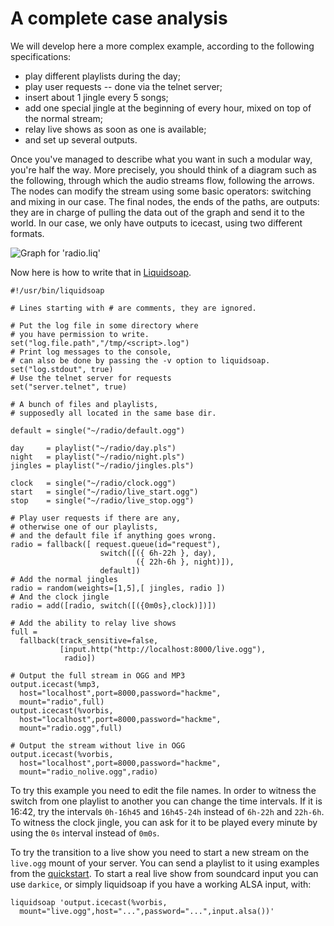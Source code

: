 A complete case analysis
========================
We will develop here a more complex example, according to the following specifications:

* play different playlists during the day;
* play user requests -- done via the telnet server;
* insert about 1 jingle every 5 songs;
* add one special jingle at the beginning of every hour, mixed on top of the normal stream;
* relay live shows as soon as one is available;
* and set up several outputs.

Once you've managed to describe what you want in such a modular way, you're half the way. More precisely, you should think of a diagram such as the following, through which the audio streams flow, following the arrows. The nodes can modify the stream using some basic operators: switching and mixing in our case. The final nodes, the ends of the paths, are outputs: they are in charge of pulling the data out of the graph and send it to the world. In our case, we only have outputs to icecast, using two different formats.

![Graph for 'radio.liq'](images/liqgraph.png)

Now here is how to write that in [Liquidsoap](index.html).
```liquidsoap
#!/usr/bin/liquidsoap

# Lines starting with # are comments, they are ignored.

# Put the log file in some directory where
# you have permission to write.
set("log.file.path","/tmp/<script>.log")
# Print log messages to the console,
# can also be done by passing the -v option to liquidsoap.
set("log.stdout", true)
# Use the telnet server for requests
set("server.telnet", true)

# A bunch of files and playlists,
# supposedly all located in the same base dir.

default = single("~/radio/default.ogg")

day     = playlist("~/radio/day.pls")
night   = playlist("~/radio/night.pls")
jingles = playlist("~/radio/jingles.pls")

clock   = single("~/radio/clock.ogg")
start   = single("~/radio/live_start.ogg")
stop    = single("~/radio/live_stop.ogg")

# Play user requests if there are any,
# otherwise one of our playlists,
# and the default file if anything goes wrong.
radio = fallback([ request.queue(id="request"),
	                switch([({ 6h-22h }, day),
	                        ({ 22h-6h }, night)]),
	                default])
# Add the normal jingles
radio = random(weights=[1,5],[ jingles, radio ])
# And the clock jingle
radio = add([radio, switch([({0m0s},clock)])])

# Add the ability to relay live shows
full =
  fallback(track_sensitive=false,
           [input.http("http://localhost:8000/live.ogg"),
            radio])

# Output the full stream in OGG and MP3
output.icecast(%mp3, 
  host="localhost",port=8000,password="hackme",
  mount="radio",full)
output.icecast(%vorbis, 
  host="localhost",port=8000,password="hackme",
  mount="radio.ogg",full)

# Output the stream without live in OGG
output.icecast(%vorbis, 
  host="localhost",port=8000,password="hackme",
  mount="radio_nolive.ogg",radio)
```

To try this example you need to edit the file names. In order to witness the switch from one playlist to another you can change the time intervals. If it is 16:42, try the intervals `0h-16h45` and `16h45-24h` instead of `6h-22h` and `22h-6h`. To witness the clock jingle, you can ask for it to be played every minute by using the `0s` interval instead of `0m0s`.

To try the transition to a live show you need to start a new stream on the `live.ogg` mount of your server. You can send a playlist to it using examples from the [quickstart](quick_start.html). To start a real live show from soundcard input you can use `darkice`, or simply liquidsoap if you have a working ALSA input, with:

```liquidsoap
liquidsoap 'output.icecast(%vorbis, 
  mount="live.ogg",host="...",password="...",input.alsa())'
```



